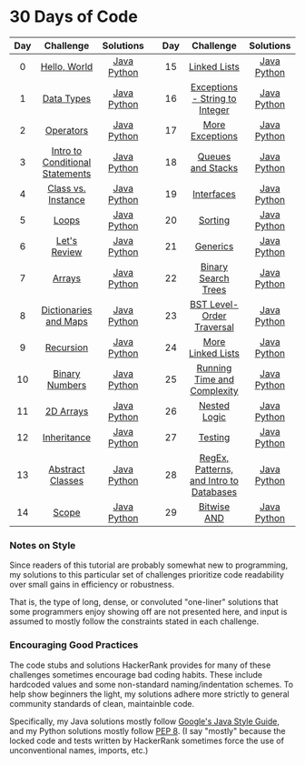 # 30 Days of Code

| Day |                                              Challenge                                             |                                                                                                                                            Solutions                                                                                                                                            |   | Day |                                                Challenge                                                |                                                                                                                                                            Solutions                                                                                                                                                            |
|:---:|:--------------------------------------------------------------------------------------------------:|:-----------------------------------------------------------------------------------------------------------------------------------------------------------------------------------------------------------------------------------------------------------------------------------------------:|:-:|:---:|:-------------------------------------------------------------------------------------------------------:|:-------------------------------------------------------------------------------------------------------------------------------------------------------------------------------------------------------------------------------------------------------------------------------------------------------------------------------:|
|  0  |                [Hello, World](https://www.hackerrank.com/challenges/30-hello-world)                |                      [Java](https://github.com/clfm/HackerRank/blob/master/30%20Days%20of%20Code/Day%2000%20-%20Hello%2C%20World/Solution.java) [Python](https://github.com/clfm/HackerRank/blob/master/30%20Days%20of%20Code/Day%2000%20-%20Hello%2C%20World/solution.py)                      |   |  15 |                   [Linked Lists](https://www.hackerrank.com/challenges/30-linked-list)                  |                                        [Java](https://github.com/clfm/HackerRank/blob/master/30%20Days%20of%20Code/Day%2015%20-%20Linked%20Lists/Solution.java) [Python](https://github.com/clfm/HackerRank/blob/master/30%20Days%20of%20Code/Day%2015%20-%20Linked%20Lists/solution.py)                                        |
|  1  |                  [Data Types](https://www.hackerrank.com/challenges/30-data-types)                 |                          [Java](https://github.com/clfm/HackerRank/blob/master/30%20Days%20of%20Code/Day%2001%20-%20Data%20Types/Solution.java) [Python](https://github.com/clfm/HackerRank/blob/master/30%20Days%20of%20Code/Day%2001%20-%20Data%20Types/solution.py)                          |   |  16 | [Exceptions - String to Integer](https://www.hackerrank.com/challenges/30-exceptions-string-to-integer) |                [Java](https://github.com/clfm/HackerRank/blob/master/30%20Days%20of%20Code/Day%2016%20-%20Exceptions%20-%20String%20to%20Integer/Solution.java) [Python](https://github.com/clfm/HackerRank/blob/master/30%20Days%20of%20Code/Day%2016%20-%20Exceptions%20-%20String%20to%20Integer/solution.py)                |
|  2  |                   [Operators](https://www.hackerrank.com/challenges/30-operators)                  |                             [Java](https://github.com/clfm/HackerRank/blob/master/30%20Days%20of%20Code/Day%2002%20-%20Operators/Solution.java) [Python](https://github.com/clfm/HackerRank/blob/master/30%20Days%20of%20Code/Day%2002%20-%20Operators/solution.py)                             |   |  17 |               [More Exceptions](https://www.hackerrank.com/challenges/30-more-exceptions)               |                                     [Java](https://github.com/clfm/HackerRank/blob/master/30%20Days%20of%20Code/Day%2017%20-%20More%20Exceptions/Solution.java) [Python](https://github.com/clfm/HackerRank/blob/master/30%20Days%20of%20Code/Day%2017%20-%20More%20Exceptions/solution.py)                                     |
|  3  | [Intro to Conditional Statements](https://www.hackerrank.com/challenges/30-conditional-statements) | [Java](https://github.com/clfm/HackerRank/blob/master/30%20Days%20of%20Code/Day%2003%20-%20Intro%20to%20Conditional%20Statements/Solution.java) [Python](https://github.com/clfm/HackerRank/blob/master/30%20Days%20of%20Code/Day%2003%20-%20Intro%20to%20Conditional%20Statements/solution.py) |   |  18 |               [Queues and Stacks](https://www.hackerrank.com/challenges/30-queues-stacks)               |                                 [Java](https://github.com/clfm/HackerRank/blob/master/30%20Days%20of%20Code/Day%2018%20-%20Queues%20and%20Stacks/Solution.java) [Python](https://github.com/clfm/HackerRank/blob/master/30%20Days%20of%20Code/Day%2018%20-%20Queues%20and%20Stacks/solution.py)                                 |
|  4  |          [Class vs. Instance](https://www.hackerrank.com/challenges/30-class-vs-instance)          |                 [Java](https://github.com/clfm/HackerRank/blob/master/30%20Days%20of%20Code/Day%2004%20-%20Class%20vs.%20Instance/Person.java) [Python](https://github.com/clfm/HackerRank/blob/master/30%20Days%20of%20Code/Day%2004%20-%20Class%20vs.%20Instance/solution.py)                 |   |  19 |                    [Interfaces](https://www.hackerrank.com/challenges/30-interfaces)                    |                                            [Java](https://github.com/clfm/HackerRank/blob/master/30%20Days%20of%20Code/Day%2019%20-%20Interfaces/Solution.java) [Python](https://github.com/clfm/HackerRank/blob/master/30%20Days%20of%20Code/Day%2019%20-%20Interfaces/solution.py)                                            |
|  5  |                       [Loops](https://www.hackerrank.com/challenges/30-loops)                      |                                 [Java](https://github.com/clfm/HackerRank/blob/master/30%20Days%20of%20Code/Day%2005%20-%20Loops/Solution.java) [Python](https://github.com/clfm/HackerRank/blob/master/30%20Days%20of%20Code/Day%2005%20-%20Loops/solution.py)                                 |   |  20 |                       [Sorting](https://www.hackerrank.com/challenges/30-sorting)                       |                                               [Java](https://github.com/clfm/HackerRank/blob/master/30%20Days%20of%20Code/Day%2020%20-%20Sorting/Solution.java) [Python](https://github.com/clfm/HackerRank/blob/master/30%20Days%20of%20Code/Day%2020%20-%20Sorting/solution.py)                                               |
|  6  |                [Let's Review](https://www.hackerrank.com/challenges/30-review-loop)                |                        [Java](https://github.com/clfm/HackerRank/blob/master/30%20Days%20of%20Code/Day%2006%20-%20Let's%20Review/Solution.java) [Python](https://github.com/clfm/HackerRank/blob/master/30%20Days%20of%20Code/Day%2006%20-%20Let's%20Review/solution.py)                        |   |  21 |                      [Generics](https://www.hackerrank.com/challenges/30-generics)                      |                                              [Java](https://github.com/clfm/HackerRank/blob/master/30%20Days%20of%20Code/Day%2021%20-%20Generics/Solution.java) [Python](https://github.com/clfm/HackerRank/blob/master/30%20Days%20of%20Code/Day%2021%20-%20Generics/solution.py)                                              |
|  7  |                      [Arrays](https://www.hackerrank.com/challenges/30-arrays)                     |                                [Java](https://github.com/clfm/HackerRank/blob/master/30%20Days%20of%20Code/Day%2007%20-%20Arrays/Solution.java) [Python](https://github.com/clfm/HackerRank/blob/master/30%20Days%20of%20Code/Day%2007%20-%20Arrays/solution.py)                                |   |  22 |           [Binary Search Trees](https://www.hackerrank.com/challenges/30-binary-search-trees)           |                               [Java](https://github.com/clfm/HackerRank/blob/master/30%20Days%20of%20Code/Day%2022%20-%20Binary%20Search%20Trees/Solution.java) [Python](https://github.com/clfm/HackerRank/blob/master/30%20Days%20of%20Code/Day%2022%20-%20Binary%20Search%20Trees/solution.py)                               |
|  8  |       [Dictionaries and Maps](https://www.hackerrank.com/challenges/30-dictionaries-and-maps)      |             [Java](https://github.com/clfm/HackerRank/blob/master/30%20Days%20of%20Code/Day%2008%20-%20Dictionaries%20and%20Maps/Solution.java) [Python](https://github.com/clfm/HackerRank/blob/master/30%20Days%20of%20Code/Day%2008%20-%20Dictionaries%20and%20Maps/solution.py)             |   |  23 |            [BST Level-Order Traversal](https://www.hackerrank.com/challenges/30-binary-trees)           |                         [Java](https://github.com/clfm/HackerRank/blob/master/30%20Days%20of%20Code/Day%2023%20-%20BST%20Level-Order%20Traversal/Solution.java) [Python](https://github.com/clfm/HackerRank/blob/master/30%20Days%20of%20Code/Day%2023%20-%20BST%20Level-Order%20Traversal/solution.py)                         |
|  9  |                   [Recursion](https://www.hackerrank.com/challenges/30-recursion)                  |                             [Java](https://github.com/clfm/HackerRank/blob/master/30%20Days%20of%20Code/Day%2009%20-%20Recursion/Solution.java) [Python](https://github.com/clfm/HackerRank/blob/master/30%20Days%20of%20Code/Day%2009%20-%20Recursion/solution.py)                             |   |  24 |            [More Linked Lists](https://www.hackerrank.com/challenges/30-linked-list-deletion)           |                                 [Java](https://github.com/clfm/HackerRank/blob/master/30%20Days%20of%20Code/Day%2024%20-%20More%20Linked%20Lists/Solution.java) [Python](https://github.com/clfm/HackerRank/blob/master/30%20Days%20of%20Code/Day%2024%20-%20More%20Linked%20Lists/solution.py)                                 |
|  10 |              [Binary Numbers](https://www.hackerrank.com/challenges/30-binary-numbers)             |                      [Java](https://github.com/clfm/HackerRank/blob/master/30%20Days%20of%20Code/Day%2010%20-%20Binary%20Numbers/Solution.java) [Python](https://github.com/clfm/HackerRank/blob/master/30%20Days%20of%20Code/Day%2010%20-%20Binary%20Numbers/solution.py)                      |   |  25 |   [Running Time and Complexity](https://www.hackerrank.com/challenges/30-running-time-and-complexity)   |                     [Java](https://github.com/clfm/HackerRank/blob/master/30%20Days%20of%20Code/Day%2025%20-%20Running%20Time%20and%20Complexity/Solution.java) [Python](https://github.com/clfm/HackerRank/blob/master/30%20Days%20of%20Code/Day%2025%20-%20Running%20Time%20and%20Complexity/solution.py)                     |
|  11 |                   [2D Arrays](https://www.hackerrank.com/challenges/30-2d-arrays)                  |                           [Java](https://github.com/clfm/HackerRank/blob/master/30%20Days%20of%20Code/Day%2011%20-%202D%20Arrays/Solution.java) [Python](https://github.com/clfm/HackerRank/blob/master/30%20Days%20of%20Code/Day%2011%20-%202D%20Arrays/solution.py)                           |   |  26 |                  [Nested Logic](https://www.hackerrank.com/challenges/30-nested-logic)                  |                                        [Java](https://github.com/clfm/HackerRank/blob/master/30%20Days%20of%20Code/Day%2026%20-%20Nested%20Logic/Solution.java) [Python](https://github.com/clfm/HackerRank/blob/master/30%20Days%20of%20Code/Day%2026%20-%20Nested%20Logic/solution.py)                                        |
|  12 |                 [Inheritance](https://www.hackerrank.com/challenges/30-inheritance)                |                           [Java](https://github.com/clfm/HackerRank/blob/master/30%20Days%20of%20Code/Day%2012%20-%20Inheritance/Solution.java) [Python](https://github.com/clfm/HackerRank/blob/master/30%20Days%20of%20Code/Day%2012%20-%20Inheritance/solution.py)                           |   |  27 |                       [Testing](https://www.hackerrank.com/challenges/30-testing)                       |                                               [Java](https://github.com/clfm/HackerRank/blob/master/30%20Days%20of%20Code/Day%2027%20-%20Testing/Solution.java) [Python](https://github.com/clfm/HackerRank/blob/master/30%20Days%20of%20Code/Day%2027%20-%20Testing/solution.py)                                               |
|  13 |            [Abstract Classes](https://www.hackerrank.com/challenges/30-abstract-classes)           |                    [Java](https://github.com/clfm/HackerRank/blob/master/30%20Days%20of%20Code/Day%2013%20-%20Abstract%20Classes/Solution.java) [Python](https://github.com/clfm/HackerRank/blob/master/30%20Days%20of%20Code/Day%2013%20-%20Abstract%20Classes/solution.py)                    |   |  28 |    [RegEx, Patterns, and Intro to Databases](https://www.hackerrank.com/challenges/30-regex-patterns)   | [Java](https://github.com/clfm/HackerRank/blob/master/30%20Days%20of%20Code/Day%2028%20-%20RegEx%2C%20Patterns%2C%20and%20Intro%20to%20Databases/Solution.java) [Python](https://github.com/clfm/HackerRank/blob/master/30%20Days%20of%20Code/Day%2028%20-%20RegEx%2C%20Patterns%2C%20and%20Intro%20to%20Databases/solution.py) |
|  14 |                       [Scope](https://www.hackerrank.com/challenges/30-scope)                      |                                 [Java](https://github.com/clfm/HackerRank/blob/master/30%20Days%20of%20Code/Day%2014%20-%20Scope/Solution.java) [Python](https://github.com/clfm/HackerRank/blob/master/30%20Days%20of%20Code/Day%2014%20-%20Scope/solution.py)                                 |   |  29 |                   [Bitwise AND](https://www.hackerrank.com/challenges/30-bitwise-and)                   |                                         [Java](https://github.com/clfm/HackerRank/blob/master/30%20Days%20of%20Code/Day%2029%20-%20Bitwise%20AND/Solution.java) [Python](https://github.com/clfm/HackerRank/blob/master/30%20Days%20of%20Code/Day%2029%20-%20Bitwise%20AND/solution.py)                                         |

### Notes on Style

Since readers of this tutorial are probably somewhat new to programming, my solutions to this particular set of challenges prioritize code readability over small gains in efficiency or robustness.

That is, the type of long, dense, or convoluted "one-liner" solutions that some programmers enjoy showing off are not presented here, and input is assumed to mostly follow the constraints stated in each challenge.

### Encouraging Good Practices

The code stubs and solutions HackerRank provides for many of these challenges sometimes encourage bad coding habits. These include hardcoded values and some non-standard naming/indentation schemes. To help show beginners the light, my solutions adhere more strictly to general community standards of clean, maintainble code.

Specifically, my Java solutions mostly follow [Google's Java Style Guide](https://google.github.io/styleguide/javaguide.html), and my Python solutions mostly follow [PEP 8](https://www.python.org/dev/peps/pep-0008/). (I say "mostly" because the locked code and tests written by HackerRank sometimes force the use of unconventional names, imports, etc.)
